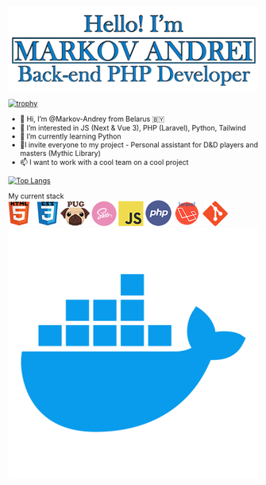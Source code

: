 <img src="https://github.com/Markov-Andrey/Markov-Andrey/blob/main/1231312.png" width="670">

[![trophy](https://github-profile-trophy.vercel.app/?username=Markov-Andrey&theme=onedark)](https://github.com/ryo-ma/github-profile-trophy)


- 👋 Hi, I’m @Markov-Andrey from Belarus 🇧🇾
- 👀 I’m interested in JS (Next & Vue 3), PHP (Laravel), Python,  Tailwind
- 🌱 I’m currently learning Python
- 💞️I invite everyone to my project - Personal assistant for D&D players and masters (Mythic Library)
- 📫 I want to work with a cool team on a cool project


[![Top Langs](https://github-readme-stats.vercel.app/api/top-langs/?username=Markov-Andrey)](https://github.com/anuraghazra/github-readme-stats)

My current stack <br>
![HTMLCSS](https://github.com/Markov-Andrey/Markov-Andrey/blob/main/HTMLCSS.png)
![Pug](https://github.com/Markov-Andrey/Markov-Andrey/blob/main/Pug.png)
![SASS](https://github.com/Markov-Andrey/Markov-Andrey/blob/main/SASS.png)
![JS](https://github.com/Markov-Andrey/Markov-Andrey/blob/main/JS.png)
![PHP](https://github.com/Markov-Andrey/Markov-Andrey/blob/main/PHP.png)
![Laravel](https://github.com/Markov-Andrey/Markov-Andrey/blob/main/Laravel.png)
![GIT](https://github.com/Markov-Andrey/Markov-Andrey/blob/main/GITHUB.png)
![DOCKER](https://github.com/Markov-Andrey/Markov-Andrey/blob/main/Docker.png)
